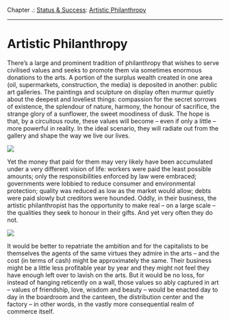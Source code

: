 Chapter .: [Status & Success](https://www.theschooloflife.com/thebookoflife/category/work/status-and-success/): [Artistic Philanthropy](https://www.theschooloflife.com/thebookoflife/artistic-philanthropy/)

* * *

# Artistic Philanthropy

There’s a large and prominent tradition of philanthropy that wishes to serve civilised values and seeks to promote them via sometimes enormous donations to the arts. A portion of the surplus wealth created in one area (oil, supermarkets, construction, the media) is deposited in another: public art galleries. The paintings and sculpture on display often murmur quietly about the deepest and loveliest things: compassion for the secret sorrows of existence, the splendour of nature, harmony, the honour of sacrifice, the strange glory of a sunflower, the sweet moodiness of dusk. The hope is that, by a circuitous route, these values will become – even if only a little – more powerful in reality. In the ideal scenario, they will radiate out from the gallery and shape the way we live our lives.

![](http://www.christies.com/lotfinderimages/D53740/thomas_struth_national_gallery_1_london_d5374080g.jpg)

Yet the money that paid for them may very likely have been accumulated under a very different vision of life: workers were paid the least possible amounts; only the responsibilities enforced by law were embraced; governments were lobbied to reduce consumer and environmental protection; quality was reduced as low as the market would allow; debts were paid slowly but creditors were hounded. Oddly, in their business, the artistic philanthropist has the opportunity to make real – on a large scale – the qualities they seek to honour in their gifts. And yet very often they do not.

![](http://www.shopfittingphotographer.com/_wp_generated/wpfcbc47c8.png)

It would be better to repatriate the ambition and for the capitalists to be themselves the agents of the same virtues they admire in the arts – and the cost (in terms of cash) might be approximately the same. Their business might be a little less profitable year by year and they might not feel they have enough left over to lavish on the arts. But it would be no loss, for instead of hanging reticently on a wall, those values so ably captured in art – values of friendship, love, wisdom and beauty – would be enacted day to day in the boardroom and the canteen, the distribution center and the factory – in other words, in the vastly more consequential realm of commerce itself.
